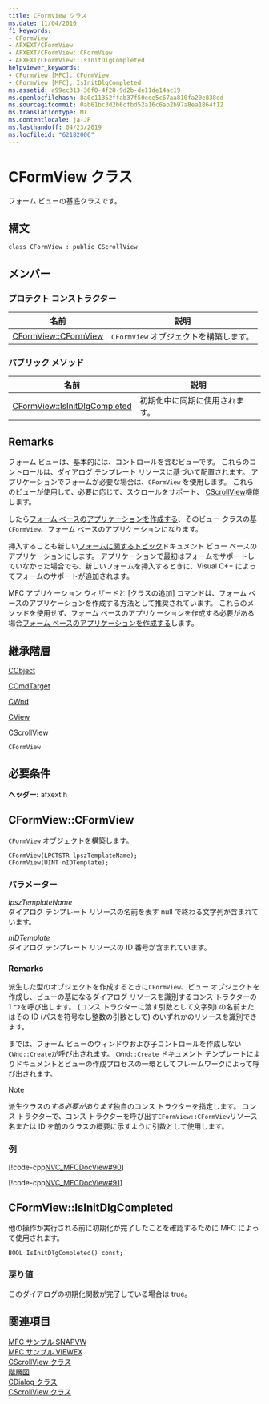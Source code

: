 ```yaml
---
title: CFormView クラス
ms.date: 11/04/2016
f1_keywords:
- CFormView
- AFXEXT/CFormView
- AFXEXT/CFormView::CFormView
- AFXEXT/CFormView::IsInitDlgCompleted
helpviewer_keywords:
- CFormView [MFC], CFormView
- CFormView [MFC], IsInitDlgCompleted
ms.assetid: a99ec313-36f0-4f28-9d2b-de11de14ac19
ms.openlocfilehash: 8a0c11352ffab37f50ede5c67aa810fa20e838ed
ms.sourcegitcommit: 0ab61bc3d2b6cfbd52a16c6ab2b97a8ea1864f12
ms.translationtype: MT
ms.contentlocale: ja-JP
ms.lasthandoff: 04/23/2019
ms.locfileid: "62182006"
---
```

# <a name="cformview-class"></a>CFormView クラス

フォーム ビューの基底クラスです。

## <a name="syntax"></a>構文

```
class CFormView : public CScrollView
```

## <a name="members"></a>メンバー

### <a name="protected-constructors"></a>プロテクト コンストラクター

|名前|説明|
|----------|-----------------|
|[CFormView::CFormView](#cformview)|`CFormView` オブジェクトを構築します。|

### <a name="public-methods"></a>パブリック メソッド

|名前|説明|
|----------|-----------------|
|[CFormView::IsInitDlgCompleted](#isinitdlgcompleted)|初期化中に同期に使用されます。|

## <a name="remarks"></a>Remarks

フォーム ビューは、基本的には、コントロールを含むビューです。 これらのコントロールは、ダイアログ テンプレート リソースに基づいて配置されます。 アプリケーションでフォームが必要な場合は、`CFormView` を使用します。 これらのビューが使用して、必要に応じて、スクロールをサポート、 [CScrollView](../../mfc/reference/cscrollview-class.md)機能します。

したら[フォーム ベースのアプリケーションを作成する](../../mfc/reference/creating-a-forms-based-mfc-application.md)、そのビュー クラスの基`CFormView`、フォーム ベースのアプリケーションになります。

挿入することも新しい[フォームに関するトピック](../../mfc/form-views-mfc.md)ドキュメント ビュー ベースのアプリケーションにします。 アプリケーションで最初はフォームをサポートしていなかった場合でも、新しいフォームを挿入するときに、Visual C++ によってフォームのサポートが追加されます。

MFC アプリケーション ウィザードと [クラスの追加] コマンドは、フォーム ベースのアプリケーションを作成する方法として推奨されています。 これらのメソッドを使用せず、フォーム ベースのアプリケーションを作成する必要がある場合[フォーム ベースのアプリケーションを作成する](../../mfc/reference/creating-a-forms-based-mfc-application.md)します。

## <a name="inheritance-hierarchy"></a>継承階層

[CObject](../../mfc/reference/cobject-class.md)

[CCmdTarget](../../mfc/reference/ccmdtarget-class.md)

[CWnd](../../mfc/reference/cwnd-class.md)

[CView](../../mfc/reference/cview-class.md)

[CScrollView](../../mfc/reference/cscrollview-class.md)

`CFormView`

## <a name="requirements"></a>必要条件

**ヘッダー:** afxext.h

##  <a name="cformview"></a>  CFormView::CFormView

`CFormView` オブジェクトを構築します。

```
CFormView(LPCTSTR lpszTemplateName);
CFormView(UINT nIDTemplate);
```

### <a name="parameters"></a>パラメーター

*lpszTemplateName*<br/>
ダイアログ テンプレート リソースの名前を表す null で終わる文字列が含まれています。

*nIDTemplate*<br/>
ダイアログ テンプレート リソースの ID 番号が含まれています。

### <a name="remarks"></a>Remarks

派生した型のオブジェクトを作成するときに`CFormView`、ビュー オブジェクトを作成し、ビューの基になるダイアログ リソースを識別するコンス トラクターの 1 つを呼び出します。 (コンス トラクターに渡す引数として文字列) の名前またはその ID (パスを符号なし整数の引数として) のいずれかのリソースを識別できます。

までは、フォーム ビューのウィンドウおよび子コントロールを作成しない`CWnd::Create`が呼び出されます。 `CWnd::Create` ドキュメント テンプレートによりドキュメントとビューの作成プロセスの一環としてフレームワークによって呼び出されます。

> [!NOTE]
>  派生クラスの*する必要があります*独自のコンス トラクターを指定します。 コンス トラクターで、コンス トラクターを呼び出す`CFormView::CFormView`リソース名または ID を前のクラスの概要に示すように引数として使用します。

### <a name="example"></a>例

[!code-cpp[NVC_MFCDocView#90](../../mfc/codesnippet/cpp/cformview-class_1.h)]

[!code-cpp[NVC_MFCDocView#91](../../mfc/codesnippet/cpp/cformview-class_2.cpp)]

##  <a name="isinitdlgcompleted"></a>  CFormView::IsInitDlgCompleted

他の操作が実行される前に初期化が完了したことを確認するために MFC によって使用されます。

```
BOOL IsInitDlgCompleted() const;
```

### <a name="return-value"></a>戻り値

このダイアログの初期化関数が完了している場合は true。

## <a name="see-also"></a>関連項目

[MFC サンプル SNAPVW](../../overview/visual-cpp-samples.md)<br/>
[MFC サンプル VIEWEX](../../overview/visual-cpp-samples.md)<br/>
[CScrollView クラス](../../mfc/reference/cscrollview-class.md)<br/>
[階層図](../../mfc/hierarchy-chart.md)<br/>
[CDialog クラス](../../mfc/reference/cdialog-class.md)<br/>
[CScrollView クラス](../../mfc/reference/cscrollview-class.md)
